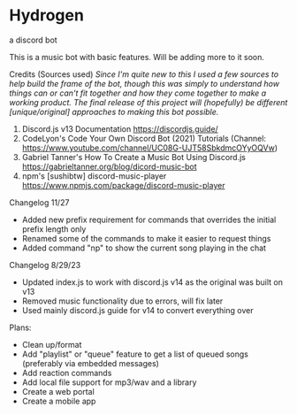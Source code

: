 # Hydrogen
a discord bot

This is a music bot with basic features. Will be adding more to it soon.

Credits (Sources used)
*Since I'm quite new to this I used a few sources to help build the frame of the bot, though this was simply to understand how things can or can't fit together and how they come together to make a working product. The final release of this project will (hopefully) be different [unique/original] approaches to making this bot possible.*

1. Discord.js v13 Documentation https://discordjs.guide/
2. CodeLyon's Code Your Own Discord Bot (2021) Tutorials (Channel: https://www.youtube.com/channel/UC08G-UJT58SbkdmcOYyOQVw)
3. Gabriel Tanner's How To Create a Music Bot Using Discord.js https://gabrieltanner.org/blog/dicord-music-bot
4. npm's [sushibtw] discord-music-player https://www.npmjs.com/package/discord-music-player


Changelog 11/27
  - Added new prefix requirement for commands that overrides the initial prefix length only
  - Renamed some of the commands to make it easier to request things
  - Added command "np" to show the current song playing in the chat

Changelog 8/29/23
  - Updated index.js to work with discord.js v14 as the original was built on v13
  - Removed music functionality due to errors, will fix later
  - Used mainly discord.js guide for v14 to convert everything over

Plans:
  - Clean up/format
  - Add "playlist" or "queue" feature to get a list of queued songs (preferably via embedded messages)
  - Add reaction commands
  - Add local file support for mp3/wav and a library
  - Create a web portal
  - Create a mobile app
